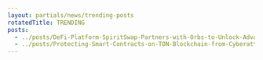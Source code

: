 ```yaml
---
layout: partials/news/trending-posts
rotatedTitle: TRENDING
posts:
  - ../posts/DeFi-Platform-SpiritSwap-Partners-with-Orbs-to-Unlock-Advanced-Trading-Strategies.md.md
  - ../posts/Protecting-Smart-Contracts-on-TON-Blockchain-from-Cyberattacks.md
---
```


